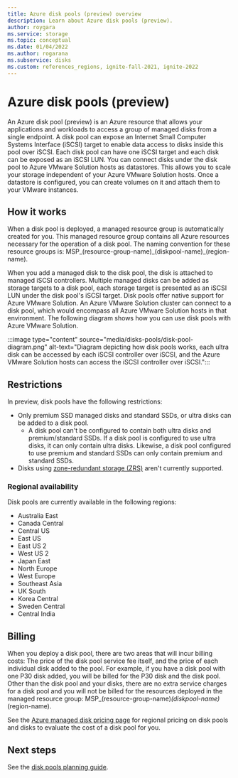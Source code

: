 ```yaml
---
title: Azure disk pools (preview) overview
description: Learn about Azure disk pools (preview).
author: roygara
ms.service: storage
ms.topic: conceptual
ms.date: 01/04/2022
ms.author: rogarana
ms.subservice: disks
ms.custom: references_regions, ignite-fall-2021, ignite-2022
---
```


# Azure disk pools (preview)

An Azure disk pool (preview) is an Azure resource that allows your applications and workloads to access a group of managed disks from a single endpoint. A disk pool can expose an Internet Small Computer Systems Interface (iSCSI) target to enable data access to disks inside this pool over iSCSI. Each disk pool can have one iSCSI target and each disk can be exposed as an iSCSI LUN. You can connect disks under the disk pool to Azure VMware Solution hosts as datastores. This allows you to scale your storage independent of your Azure VMware Solution hosts. Once a datastore is configured, you can create volumes on it and attach them to your VMware instances.

## How it works

When a disk pool is deployed, a managed resource group is automatically created for you. This managed resource group contains all Azure resources necessary for the operation of a disk pool. The naming convention for these resource groups is: MSP_(resource-group-name)_(diskpool-name)\_(region-name).

When you add a managed disk to the disk pool, the disk is attached to managed iSCSI controllers. Multiple managed disks can be added as storage targets to a disk pool, each storage target is presented as an iSCSI LUN under the disk pool's iSCSI target. Disk pools offer native support for Azure VMware Solution. An Azure VMware Solution cluster can connect to a disk pool, which would encompass all Azure VMware Solution hosts in that environment. The following diagram shows how you can use disk pools with Azure VMware Solution.

:::image type="content" source="media/disks-pools/disk-pool-diagram.png" alt-text="Diagram depicting how disk pools works, each ultra disk can be accessed by each iSCSI controller over iSCSI, and the Azure VMware Solution hosts can access the iSCSI controller over iSCSI.":::

## Restrictions

In preview, disk pools have the following restrictions:

- Only premium SSD managed disks and standard SSDs, or ultra disks can be added to a disk pool.
    - A disk pool can't be configured to contain both ultra disks and premium/standard SSDs. If a disk pool is configured to use ultra disks, it can only contain ultra disks. Likewise, a disk pool configured to use premium and standard SSDs can only contain premium and standard SSDs.
- Disks using [zone-redundant storage (ZRS)](disks-redundancy.md#zone-redundant-storage-for-managed-disks) aren't currently supported. 

### Regional availability

Disk pools are currently available in the following regions:

- Australia East
- Canada Central
- Central US
- East US
- East US 2
- West US 2
- Japan East
- North Europe
- West Europe
- Southeast Asia
- UK South
- Korea Central
- Sweden Central
- Central India


## Billing

When you deploy a disk pool, there are two areas that will incur billing costs: The price of the disk pool service fee itself, and the price of each individual disk added to the pool. For example, if you have a disk pool with one P30 disk added, you will be billed for the P30 disk and the disk pool. Other than the disk pool and your disks, there are no extra service charges for a disk pool and you will not be billed for the resources deployed in the managed resource group: MSP_(resource-group-name)_(diskpool-name)_(region-name).

See the [Azure managed disk pricing page](https://azure.microsoft.com/pricing/details/managed-disks/) for regional pricing on disk pools and disks to evaluate the cost of a disk pool for you.

## Next steps

See the [disk pools planning guide](disks-pools-planning.md).
